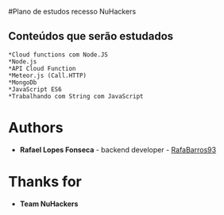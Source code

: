 #Plano de estudos recesso NuHackers

## Conteúdos que serão estudados

```
*Cloud functions com Node.JS
*Node.js
*API Cloud Function
*Meteor.js (Call.HTTP)
*MongoDb
*JavaScript ES6
*Trabalhando com String com JavaScript

```

# Authors

-   **Rafael Lopes Fonseca** \- backend developer \- [RafaBarros93](https://github.com/RafaBarros93/)

# Thanks for

-   **Team NuHackers**
